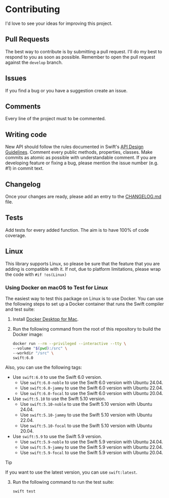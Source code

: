 # Contributing

I'd love to see your ideas for improving this project.

## Pull Requests

The best way to contribute is by submitting a pull request.
I'll do my best to respond to you as soon as possible.
Remember to open the pull request against the `develop` branch.

## Issues

If you find a bug or you have a suggestion create an issue.

## Comments

Every line of the project must to be commented.

## Writing code

New API should follow the rules documented in Swift's [API Design Guidelines](https://www.swift.org/documentation/api-design-guidelines/). Comment every public methods, properties, classes. Make commits as atomic as possible with understandable comment. If you are developing feature or fixing a bug, please mention the issue number (e.g. #1) in commit text.

## Changelog

Once your changes are ready, please add an entry to the [CHANGELOG.md](https://github.com/FabrizioBrancati/Queuer/blob/main/CHANGELOG.md) file.

## Tests

Add tests for every added function. The aim is to have 100% of code coverage.

## Linux

This library supports Linux, so please be sure that the feature that you are adding is compatible with it. If not, due to platform limitations, please wrap the code with `#if !os(Linux)`

### Using Docker on macOS to Test for Linux

The easiest way to test this package on Linux is to use Docker. You can use the following steps to set up a Docker container that runs the Swift compiler and test suite:

1. Install [Docker Desktop for Mac](https://www.docker.com/products/docker-desktop).

2. Run the following command from the root of this repository to build the
   Docker image:

    ```bash
    docker run --rm --privileged --interactive --tty \
    --volume "$(pwd):/src" \
    --workdir "/src" \
    swift:6.0
    ```

Also, you can use the following tags:

- Use `swift:6.0` to use the Swift 6.0 version.
  - Use `swift:6.0-noble` to use the Swift 6.0 version with Ubuntu 24.04.
  - Use `swift:6.0-jammy` to use the Swift 6.0 version with Ubuntu 22.04.
  - Use `swift:6.0-focal` to use the Swift 6.0 version with Ubuntu 20.04.
- Use `swift:5.10` to use the Swift 5.10 version.
  - Use `swift:5.10-noble` to use the Swift 5.10 version with Ubuntu 24.04.
  - Use `swift:5.10-jammy` to use the Swift 5.10 version with Ubuntu 22.04.
  - Use `swift:5.10-focal` to use the Swift 5.10 version with Ubuntu 20.04.
- Use `swift:5.9` to use the Swift 5.9 version.
  - Use `swift:5.9-noble` to use the Swift 5.9 version with Ubuntu 24.04.
  - Use `swift:5.9-jammy` to use the Swift 5.9 version with Ubuntu 22.04.
  - Use `swift:5.9-focal` to use the Swift 5.9 version with Ubuntu 20.04.

> [!TIP]
> If you want to use the latest version, you can use `swift:latest`.

3. Run the following command to run the test suite:

    ```bash
    swift test
    ```

